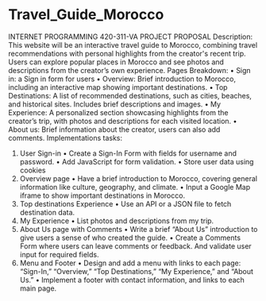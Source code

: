 # Travel_Guide_Morocco
INTERNET PROGRAMMING
420-311-VA
PROJECT PROPOSAL
Description:
This website will be an interactive travel guide to Morocco, combining travel recommendations with personal highlights from the creator's recent trip. Users can explore popular places in Morocco and see photos and descriptions from the creator’s own experience. 
Pages Breakdown:
•	Sign in: a Sign in form for users
•	Overview: Brief introduction to Morocco, including an interactive map showing important destinations.
•	Top Destinations: A list of recommended destinations, such as cities, beaches, and historical sites. Includes brief descriptions and images.
•	My Experience: A personalized section showcasing highlights from the creator’s trip, with photos and descriptions for each visited location.
•	About us: Brief information about the creator, users can also add comments.
Implementations tasks:
1. User Sign-in
•	Create a Sign-In Form with fields for username and password.
•	Add JavaScript for form validation.
•	Store user data using cookies 
2. Overview page
•	Have a brief introduction to Morocco, covering general information like culture, geography, and climate.
•	Input a Google Map iframe to show important destinations in Morocco.
3. Top destinations Experience
•	Use an API or a JSON file to fetch destination data.
4. My Experience
•	List photos and descriptions from my trip.
5. About Us page with Comments
•	Write a brief “About Us” introduction to give users a sense of who created the guide.
•	Create a Comments Form where users can leave comments or feedback. And validate user input for required fields.
6. Menu and Footer
•	Design and add a menu with links to each page: “Sign-In,” “Overview,” “Top Destinations,” “My Experience,” and “About Us.”
•	Implement a footer with contact information, and links to each main page.

